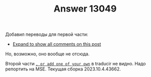 ﻿---
title: "Answer 13049"
se.owner.user_id: 176217
se.owner.display_name: "αλεχολυτ"
se.owner.link: "https://ru.meta.stackoverflow.com/users/176217/%ce%b1%ce%bb%ce%b5%cf%87%ce%bf%ce%bb%cf%85%cf%84"
se.answer_id: 13049
se.question_id: 13048
se.post_type: answer
se.is_accepted: False
---
<p>Добавил переводы для первой части:</p>
<ul>
<li><a href="https://ru.traducir.win/strings/15918" rel="nofollow noreferrer">Expand to show all comments on this post</a></li>
</ul>
<p>Но, возможно, оно вообще не отсюда.</p>
<p>Второй части <a href="https://ru.traducir.win/filters?sourceRegex=add%20one%20of%20your%20own" rel="nofollow noreferrer"><code>, or add one of your own</code></a> в traducir не видно. Надо репортить на MSE. Текущая сборка 2023.10.4.43662.</p>
